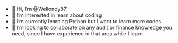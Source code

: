 - 👋 Hi, I’m @Wellondy87
- 👀 I’m interested in learn about coding
- 🌱 I’m currently learning Python but I want to learn more codes
- 💞️ I’m looking to collaborate on any audit or finance knowledge you need, since I have experience in that area while I learn

<!---
Wellondy87/Wellondy87 is a ✨ special ✨ repository because its `README.md` (this file) appears on your GitHub profile.
You can click the Preview link to take a look at your changes.
--->
